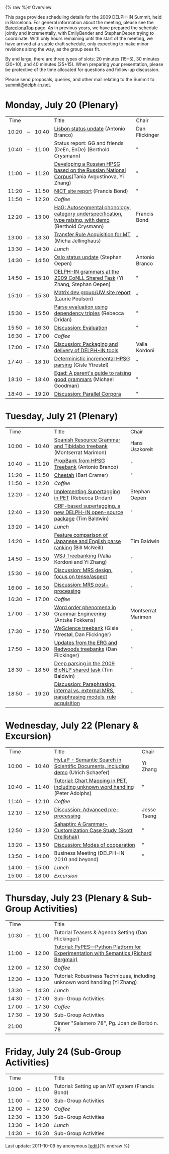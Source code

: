 {% raw %}# Overview

This page provides scheduling details for the 2009 DELPH-IN Summit, held
in Barcelona. For general information about the meeting, please see the
[BarcelonaTop](https://blog.inductorsoftware.com/docsproto/summits/BarcelonaTop) page. As in previous years, we have
prepared the schedule jointly and incrementally, with
EmilyBender and StephanOepen trying to
coordinate. With only hours remaining until the start of the meeting, we
have arrived at a stable draft schedule, only expecting to make minor
revisions along the way, as the group sees fit.

By and large, there are three types of slots: 20 minutes (15+5), 30
minutes (20+10), and 40 minutes (25+15). When preparing your
presentation, please be protective of the time allocated for questions
and follow-up discussion.

Please send proposals, queries, and other mail relating to the Summit to
summit@delph-in.net.

# Monday, July 20 (Plenary)

|       |     |       |                                                                                                                                                  |                |
|:-----:|:---:|:-----:|--------------------------------------------------------------------------------------------------------------------------------------------------|----------------|
| Time  |     |       | Title                                                                                                                                            | Chair          |
| 10:20 |  –  | 10:40 | [Lisbon status update](http://www.delph-in.net/2009/lisbon.pdf) (Antonio Branco)                                                                 | Dan Flickinger |
| 10:40 |  –  | 11:00 | Status report: GG and friends (DeEn, EnDe) (Berthold Crysmann)                                                                                   | "              |
| 11:00 |  –  | 11:20 | [Developing a Russian HPSG based on the Russian National Corpus](http://www.delph-in.net/2009/russian.pdf)(Tania Avgustinova, Yi Zhang)          | "              |
| 11:20 |  –  | 11:50 | [NICT site report](http://www.delph-in.net/2009/nict.pdf) (Francis Bond)                                                                         | "              |
| 11:50 |  –  | 12:20 | *Coffee*                                                                                                                                         |                |
| 12:20 |  –  | 13:00 | [HaG: Autosegmental phonology, category underspecification, type raising, with demo](http://www.delph-in.net/2009/hausa.pdf) (Berthold Crysmann) | Francis Bond   |
| 13:00 |  –  | 13:30 | [Transfer Rule Acquisition for MT](http://www.delph-in.net/2009/micha.pdf) (Micha Jellinghaus)                                                   | "              |
| 13:30 |  –  | 14:30 | *Lunch*                                                                                                                                          |                |
| 14:30 |  –  | 14:50 | [Oslo status update](http://www.delph-in.net/2009/oslo.pdf) (Stephan Oepen)                                                                      | Antonio Branco |
| 14:50 |  –  | 15:10 | [DELPH-IN grammars at the 2009 CoNLL Shared Task](http://www.delph-in.net/2009/conll.pdf) (Yi Zhang, Stephan Oepen)                              | "              |
| 15:10 |  –  | 15:30 | [Matrix dev group/UW site report](http://www.delph-in.net/2009/uw.pdf) (Laurie Poulson)                                                          | "              |
| 15:30 |  –  | 15:50 | [Parse evaluation using dependency triples](http://www.delph-in.net/2009/triples.pdf) (Rebecca Dridan)                                           | "              |
| 15:50 |  –  | 16:30 | [Discussion: Evaluation](https://blog.inductorsoftware.com/docsproto/summits/BarcelonaEvaluation)                                                                                                    | "              |
| 16:30 |  –  | 17:00 | *Coffee*                                                                                                                                         |                |
| 17:00 |  –  | 17:40 | [Discussion: Packaging and delivery of DELPH-IN tools](https://blog.inductorsoftware.com/docsproto/summits/BarcelonaPackaging)                                                                       | Valia Kordoni  |
| 17:40 |  –  | 18:10 | [Deterministic incremental HPSG parsing](http://www.delph-in.net/2009/gisle.pdf) (Gisle Ytrestøl)                                                | "              |
| 18:10 |  –  | 18:40 | [Egad: A parent's guide to raising good grammars](http://www.delph-in.net/2009/michael.pdf) (Michael Goodman)                                    | "              |
| 18:40 |  –  | 19:20 | [Discussion: Parallel Corpora](https://blog.inductorsoftware.com/docsproto/summits/BarcelonaCorpora)                                                                                                 | "              |

# Tuesday, July 21 (Plenary)

|       |     |       |                                                                                                                     |                    |
|:-----:|:---:|:-----:|---------------------------------------------------------------------------------------------------------------------|--------------------|
| Time  |     |       | Title                                                                                                               | Chair              |
| 10:00 |  –  | 10:40 | [Spanish Resource Grammar and Tibidabo treebank](http://www.delph-in.net/2009/srg.pdf) (Montserrat Marimon)         | Hans Uszkoreit     |
| 10:40 |  –  | 11:20 | [PropBank from HPSG Treebank](http://www.delph-in.net/2009/cintil.pdf) (Antonio Branco)                             | "                  |
| 11:20 |  –  | 11:50 | [Cheetah](http://www.delph-in.net/2009/bart.pdf) (Bart Cramer)                                                      | "                  |
| 11:50 |  –  | 12:20 | *Coffee*                                                                                                            |                    |
| 12:20 |  –  | 12:40 | [Implementing Supertagging in PET](http://www.delph-in.net/2009/rebecca.pdf) (Rebecca Dridan)                       | Stephan Oepen      |
| 12:40 |  –  | 13:20 | [CRF-based supertagging, a new DELPH-IN open-source package](http://www.delph-in.net/2009/crf.pdf) (Tim Baldwin)    | "                  |
| 13:20 |  –  | 14:20 | *Lunch*                                                                                                             |                    |
| 14:20 |  –  | 14:50 | [Feature comparison of Japanese and English parse ranking](http://www.delph-in.net/2009/bill.pdf) (Bill McNeill)    | Tim Baldwin        |
| 14:50 |  –  | 15:30 | [WSJ Treebanking](http://www.delph-in.net/2009/wsj.pdf) (Valia Kordoni and Yi Zhang)                                | "                  |
| 15:30 |  –  | 16:00 | [Discussion: MRS design, focus on tense/aspect](https://blog.inductorsoftware.com/docsproto/summits/BarcelonaSemantics)                                                 | "                  |
| 16:00 |  –  | 16:30 | [Discussion: MRS post-processing](https://blog.inductorsoftware.com/docsproto/summits/BarcelonaPostprocessing)                                                          | "                  |
| 16:30 |  –  | 17:00 | *Coffee*                                                                                                            |                    |
| 17:00 |  –  | 17:30 | [Word order phenomena in Grammar Engineering](http://www.delph-in.net/2009/antske.pdf) (Antske Fokkens)             | Montserrat Marimon |
| 17:30 |  –  | 17:50 | [WeScience treebank](http://www.delph-in.net/2009/wescience.pdf) (Gisle Ytrestøl, Dan Flickinger)                   | "                  |
| 17:50 |  –  | 18:30 | [Updates from the ERG and Redwoods treebanks](http://www.delph-in.net/2009/erg.pdf) (Dan Flickinger)                | "                  |
| 18:30 |  –  | 18:50 | [Deep parsing in the 2009 BioNLP shared task](http://www.delph-in.net/2009/bionlp.pdf) (Tim Baldwin)                | "                  |
| 18:50 |  –  | 19:20 | [Discussion: Paraphrasing: internal vs. external MRS, paraphrasing models, rule acquisition](https://blog.inductorsoftware.com/docsproto/summits/BarcelonaParaphrasing) | "                  |

# Wednesday, July 22 (Plenary & Excursion)

|       |     |       |                                                                                                                             |             |
|:-----:|:---:|:-----:|-----------------------------------------------------------------------------------------------------------------------------|-------------|
| Time  |     |       | Title                                                                                                                       | Chair       |
| 10:00 |  –  | 10:40 | [HyLaP - Semantic Search in Scientific Documents, including demo](http://www.delph-in.net/2009/hylap.pdf) (Ulrich Schaefer) | Yi Zhang    |
| 10:40 |  –  | 11:40 | [Tutorial: Chart Mapping in PET, including unknown word handling](http://www.delph-in.net/2009/cm.pdf) (Peter Adolphs)      | "           |
| 11:40 |  –  | 12:10 | *Coffee*                                                                                                                    |             |
| 12:10 |  –  | 12:50 | [Discussion: Advanced pre-processing](https://blog.inductorsoftware.com/docsproto/summits/BarcelonaPreprocessing)                                                               | Jesse Tseng |
| 12:50 |  –  | 13:20 | [Sahaptin: A Grammar-Customization Case Study (Scott Drellishak)](http://www.delph-in.net/2009/scott.pdf)                   | "           |
| 13:20 |  –  | 13:50 | [Discussion: Modes of cooperation](https://blog.inductorsoftware.com/docsproto/summits/BarcelonaCooperation)                                                                    | "           |
| 13:50 |  –  | 14:00 | Business Meeting (DELPH-IN 2010 and beyond)                                                                                 | "           |
| 14:00 |  –  | 15:00 | *Lunch*                                                                                                                     |             |
| 15:00 |  –  | 18:00 | *Excursion*                                                                                                                 |             |

# Thursday, July 23 (Plenary & Sub-Group Activities)

|       |     |       |                                                                                                                                           |
|:-----:|:---:|:-----:|-------------------------------------------------------------------------------------------------------------------------------------------|
| Time  |     |       | Title                                                                                                                                     |
| 10:30 |  –  | 11:00 | Tutorial Teasers & Agenda Setting (Dan Flickinger)                                                                                        |
| 11:00 |  –  | 12:00 | [Tutorial: PyPES—Python Platform for Experimentation with Semantics (Richard Bergmair)](http://www.semantilog.org/pypesdoc/tutorial.html) |
| 12:00 |  –  | 12:30 | *Coffee*                                                                                                                                  |
| 12:30 |  –  | 13:30 | Tutorial: Robustness Techniques, including unknown word handling (Yi Zhang)                                                               |
| 13:30 |  –  | 14:30 | *Lunch*                                                                                                                                   |
| 14:30 |  –  | 17:00 | Sub-Group Activities                                                                                                                      |
| 17:00 |  –  | 17:30 | *Coffee*                                                                                                                                  |
| 17:30 |  –  | 19:30 | Sub-Group Activities                                                                                                                      |
| 21:00 |     |       | Dinner "Salamero 78", Pg. Joan de Borbó n. 78                                                                                             |

# Friday, July 24 (Sub-Group Activities)

|       |     |       |                                                  |
|:-----:|:---:|:-----:|--------------------------------------------------|
| Time  |     |       | Title                                            |
| 10:00 |  –  | 11:00 | Tutorial: Setting up an MT system (Francis Bond) |
| 11:00 |  –  | 12:00 | Sub-Group Activities                             |
| 12:00 |  –  | 12:30 | *Coffee*                                         |
| 12:30 |  –  | 13:30 | Sub-Group Activities                             |
| 13:30 |  –  | 14:30 | *Lunch*                                          |
| 14:30 |  –  | 16:30 | Sub-Group Activities                             |

Last update: 2011-10-09 by anonymous [[edit](https://github.com/delph-in/docs/wiki/BarcelonaSchedule/_edit)]{% endraw %}